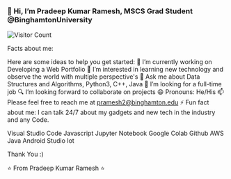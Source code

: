 
  ### 👋 Hi, I’m Pradeep Kumar Ramesh, MSCS Grad Student @BinghamtonUniversity
 

![Visitor Count](https://profile-counter.glitch.me/PradeepKumarRamesh/count.svg)




Facts about me:

Here are some ideas to help you get started:
🔭 I’m currently working on Developing a Web Portfolio
👀 I’m interested in learning new technology and observe the world with multiple perspective's
💬 Ask me about Data Structures and Algorithms, Python3, C++, Java
💞️ I’m looking for a full-time job
🔍 I’m looking forward to collaborate on projects
😄 Pronouns: He/His
📫 Please feel free to reach me at pramesh2@binghamton.edu
⚡ Fun fact about me: I can talk 24/7 about my gadgets and new tech in the industry and any Code.

Visual Studio Code
Javascript
Jupyter Notebook
Google Colab
Github
AWS
Java
Android Studio
Iot

Thank You :)

⭐️ From Pradeep Kumar Ramesh ⭐️

